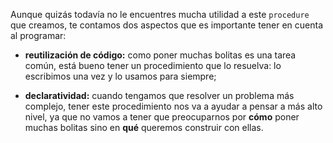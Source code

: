 Aunque quizás todavía no le encuentres mucha utilidad a este `procedure` que creamos, te contamos dos aspectos que es importante tener en cuenta al programar:

* **reutilización de código:** como poner muchas bolitas es una tarea común, está bueno tener un procedimiento que lo resuelva: lo escribimos una vez y lo usamos para siempre;

* **declaratividad:** cuando tengamos que resolver un problema más complejo, tener este procedimiento nos va a ayudar a pensar a más alto nivel, ya que no vamos a tener que preocuparnos por **cómo** poner muchas bolitas sino en **qué** queremos construir con ellas.
